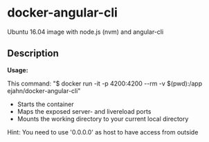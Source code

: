 # docker-angular-cli
Ubuntu 16.04 image with node.js (nvm) and angular-cli

## Description

**Usage:**

This command: "$ docker run -it -p 4200:4200 --rm -v $(pwd):/app ejahn/docker-angular-cli"
* Starts the container
* Maps the exposed server- and livereload ports
* Mounts the working directory to your current local directory

Hint:
You need to use '0.0.0.0' as host to have access from outside
